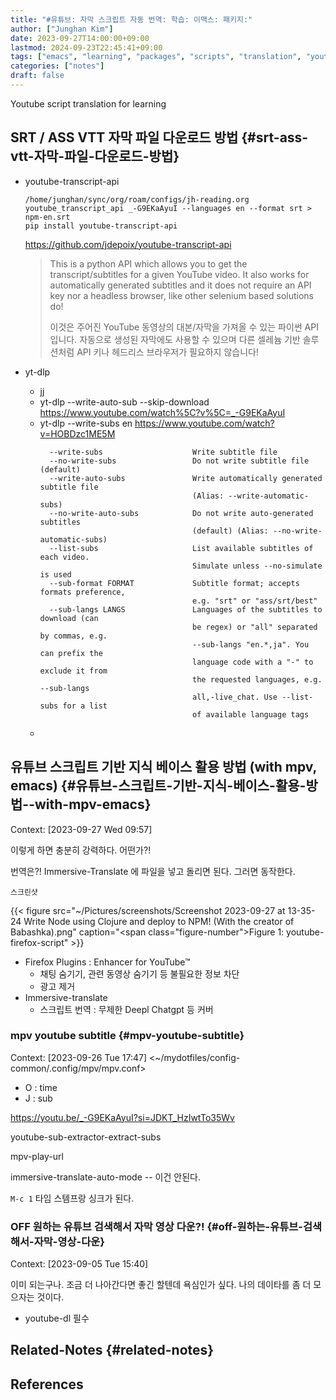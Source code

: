 ```yaml
---
title: "#유튜브: 자막 스크립트 자동 번역: 학습: 이맥스: 패키지:"
author: ["Junghan Kim"]
date: 2023-09-27T14:00:00+09:00
lastmod: 2024-09-23T22:45:41+09:00
tags: ["emacs", "learning", "packages", "scripts", "translation", "youtube"]
categories: ["notes"]
draft: false
---
```


Youtube script translation for learning


## SRT / ASS VTT 자막 파일 다운로드 방법 {#srt-ass-vtt-자막-파일-다운로드-방법}



-   youtube-transcript-api

    ```text
    /home/junghan/sync/org/roam/configs/jh-reading.org
    youtube_transcript_api _-G9EKaAyuI --languages en --format srt > npm-en.srt
    pip install youtube-transcript-api
    ```

    <https://github.com/jdepoix/youtube-transcript-api>

    > This is a python API which allows you to get the transcript/subtitles for a given YouTube video. It also works for automatically generated subtitles and it does not require an API key nor a headless browser, like other selenium based solutions do!
    >
    > 이것은 주어진 YouTube 동영상의 대본/자막을 가져올 수 있는 파이썬 API 입니다. 자동으로 생성된 자막에도 사용할 수 있으며 다른 셀레늄 기반 솔루션처럼 API 키나 헤드리스 브라우저가 필요하지 않습니다!

-   yt-dlp
    -   jj
    -   yt-dlp --write-auto-sub --skip-download <https://www.youtube.com/watch%5C?v%5C=_-G9EKaAyuI>
    -   yt-dlp --write-subs en <https://www.youtube.com/watch?v=HOBDzc1ME5M>
        ```text
          --write-subs                    Write subtitle file
          --no-write-subs                 Do not write subtitle file (default)
          --write-auto-subs               Write automatically generated subtitle file
                                          (Alias: --write-automatic-subs)
          --no-write-auto-subs            Do not write auto-generated subtitles
                                          (default) (Alias: --no-write-automatic-subs)
          --list-subs                     List available subtitles of each video.
                                          Simulate unless --no-simulate is used
          --sub-format FORMAT             Subtitle format; accepts formats preference,
                                          e.g. "srt" or "ass/srt/best"
          --sub-langs LANGS               Languages of the subtitles to download (can
                                          be regex) or "all" separated by commas, e.g.
                                          --sub-langs "en.*,ja". You can prefix the
                                          language code with a "-" to exclude it from
                                          the requested languages, e.g. --sub-langs
                                          all,-live_chat. Use --list-subs for a list
                                          of available language tags
        ```
    -


## 유튜브 스크립트 기반 지식 베이스 활용 방법 (with mpv, emacs) {#유튜브-스크립트-기반-지식-베이스-활용-방법--with-mpv-emacs}

Context: <span class="timestamp-wrapper"><span class="timestamp">[2023-09-27 Wed 09:57]</span></span>

이렇게 하면 충분히 강력하다. 어떤가?!

번역은?! Immersive-Translate 에 파일을 넣고 돌리면 된다. 그러면 동작한다.

```text
스크린샷
```

{{< figure src="~/Pictures/screenshots/Screenshot 2023-09-27 at 13-35-24 Write Node using Clojure and deploy to NPM! (With the creator of Babashka).png" caption="<span class=\"figure-number\">Figure 1: </span>youtube-firefox-script" >}}

-   Firefox Plugins : Enhancer for YouTube™
    -   채팅 숨기기, 관련 동영상 숨기기 등 불필요한 정보 차단
    -   광고 제거
-   Immersive-translate
    -   스크립트 번역 : 무제한 Deepl Chatgpt 등 커버


### mpv youtube subtitle {#mpv-youtube-subtitle}

Context: <span class="timestamp-wrapper"><span class="timestamp">[2023-09-26 Tue 17:47]</span></span> <~/mydotfiles/config-common/.config/mpv/mpv.conf>

-   O : time
-   J : sub

<https://youtu.be/_-G9EKaAyuI?si=JDKT_HzIwtTo35Wv>

youtube-sub-extractor-extract-subs

mpv-play-url

immersive-translate-auto-mode -- 이건 안된다.

`M-c 1` 타임 스템프랑 싱크가 된다.


### OFF 원하는 유튜브 검색해서 자막 영상 다운?! {#off-원하는-유튜브-검색해서-자막-영상-다운}

Context: <span class="timestamp-wrapper"><span class="timestamp">[2023-09-05 Tue 15:40]</span></span>

이미 되는구나. 조금 더 나아간다면 좋긴 할텐데 욕심인가 싶다. 나의 데이타를 좀 더 모으자는 것이다.

-   youtube-dl 필수


## Related-Notes {#related-notes}

## References

<style>.csl-entry{text-indent: -1.5em; margin-left: 1.5em;}</style><div class="csl-bib-body">
</div>
